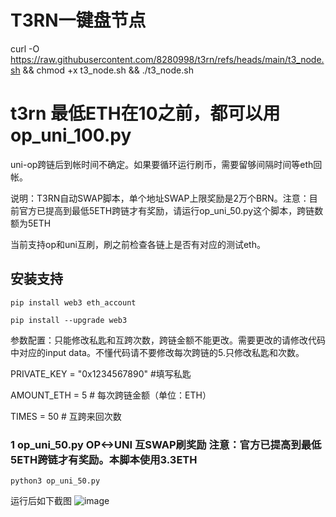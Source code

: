 # T3RN一键盘节点
   curl -O https://raw.githubusercontent.com/8280998/t3rn/refs/heads/main/t3_node.sh && chmod +x t3_node.sh  && ./t3_node.sh


# t3rn  最低ETH在10之前，都可以用op_uni_100.py
uni-op跨链后到帐时间不确定。如果要循环运行刷币，需要留够间隔时间等eth回帐。

说明：T3RN自动SWAP脚本，单个地址SWAP上限奖励是2万个BRN。注意：目前官方已提高到最低5ETH跨链才有奖励，请运行op_uni_50.py这个脚本，跨链数额为5ETH

当前支持op和uni互刷，刷之前检查各链上是否有对应的测试eth。

## 安装支持
    pip install web3 eth_account

    pip install --upgrade web3

参数配置：只能修改私匙和互跨次数，跨链金额不能更改。需要更改的请修改代码中对应的input data。不懂代码请不要修改每次跨链的5.只修改私匙和次数。

   PRIVATE_KEY = "0x1234567890"  #填写私匙
   
   AMOUNT_ETH = 5  # 每次跨链金额（单位：ETH）
   
   TIMES = 50  # 互跨来回次数
   
### 1 op_uni_50.py OP<->UNI 互SWAP刷奖励 注意：官方已提高到最低5ETH跨链才有奖励。本脚本使用3.3ETH
    python3 op_uni_50.py
运行后如下截图
![image](https://github.com/user-attachments/assets/b84918fa-db30-41d1-b53c-e49541689c61)



